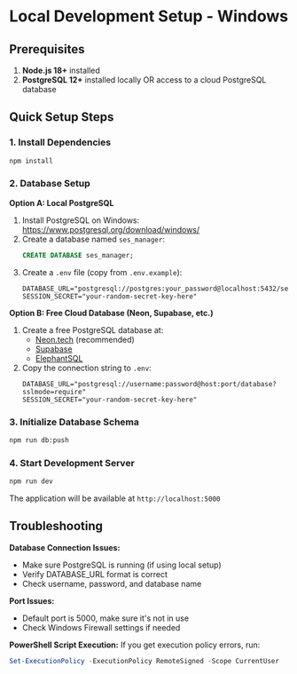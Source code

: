 # Local Development Setup - Windows

## Prerequisites

1. **Node.js 18+** installed
2. **PostgreSQL 12+** installed locally OR access to a cloud PostgreSQL database

## Quick Setup Steps

### 1. Install Dependencies
```bash
npm install
```

### 2. Database Setup

**Option A: Local PostgreSQL**
1. Install PostgreSQL on Windows: https://www.postgresql.org/download/windows/
2. Create a database named `ses_manager`:
   ```sql
   CREATE DATABASE ses_manager;
   ```
3. Create a `.env` file (copy from `.env.example`):
   ```
   DATABASE_URL="postgresql://postgres:your_password@localhost:5432/ses_manager"
   SESSION_SECRET="your-random-secret-key-here"
   ```

**Option B: Free Cloud Database (Neon, Supabase, etc.)**
1. Create a free PostgreSQL database at:
   - [Neon.tech](https://neon.tech) (recommended)
   - [Supabase](https://supabase.com)
   - [ElephantSQL](https://www.elephantsql.com)
2. Copy the connection string to `.env`:
   ```
   DATABASE_URL="postgresql://username:password@host:port/database?sslmode=require"
   SESSION_SECRET="your-random-secret-key-here"
   ```

### 3. Initialize Database Schema
```bash
npm run db:push
```

### 4. Start Development Server
```bash
npm run dev
```

The application will be available at `http://localhost:5000`

## Troubleshooting

**Database Connection Issues:**
- Make sure PostgreSQL is running (if using local setup)
- Verify DATABASE_URL format is correct
- Check username, password, and database name

**Port Issues:**
- Default port is 5000, make sure it's not in use
- Check Windows Firewall settings if needed

**PowerShell Script Execution:**
If you get execution policy errors, run:
```powershell
Set-ExecutionPolicy -ExecutionPolicy RemoteSigned -Scope CurrentUser
```